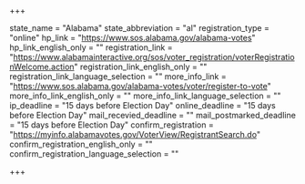 +++

state_name = "Alabama"
state_abbreviation = "al"
registration_type = "online"
hp_link = "https://www.sos.alabama.gov/alabama-votes"
hp_link_english_only = ""
registration_link = "https://www.alabamainteractive.org/sos/voter_registration/voterRegistrationWelcome.action"
registration_link_english_only = ""
registration_link_language_selection = ""
more_info_link = "https://www.sos.alabama.gov/alabama-votes/voter/register-to-vote"
more_info_link_english_only = ""
more_info_link_language_selection = ""
ip_deadline = "15 days before Election Day"
online_deadline = "15 days before Election Day"
mail_recevied_deadline = ""
mail_postmarked_deadline = "15 days before Election Day"
confirm_registration = "https://myinfo.alabamavotes.gov/VoterView/RegistrantSearch.do"
confirm_registration_english_only = ""
confirm_registration_language_selection = ""

+++